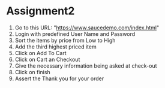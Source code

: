 # **Assignment2**
1.	Go to this URL: "https://www.saucedemo.com/index.html"
2.	Login with predefined User Name and Password 
3.	Sort the items by price from Low to High
4.	Add the third highest priced item 
5.	Click on Add To Cart
6.	Click on Cart an Checkout 
7.	Give the necessary information being asked at check-out
8.	Click on finish
9.	Assert the Thank you for your order

